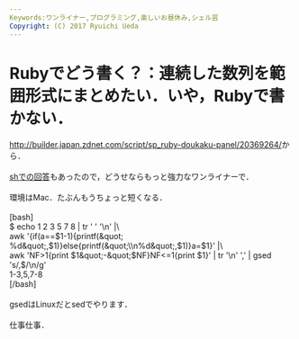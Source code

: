 ```yaml
---
Keywords:ワンライナー,プログラミング,楽しいお昼休み,シェル芸
Copyright: (C) 2017 Ryuichi Ueda
---
```

# Rubyでどう書く？：連続した数列を範囲形式にまとめたい．いや，Rubyで書かない．
<a href="http://builder.japan.zdnet.com/script/sp_ruby-doukaku-panel/20369264/" target="_blank">http://builder.japan.zdnet.com/script/sp_ruby-doukaku-panel/20369264/</a>から．<br />
<br />
<a href="http://d.hatena.ne.jp/zariganitosh/20131127/succession_hyphen_number" target="_blank">shでの回答</a>もあったので，どうせならもっと強力なワンライナーで．<br />
<br />
環境はMac．たぶんもうちょっと短くなる．<br />
<br />
[bash]<br />
$ echo 1 2 3 5 7 8 | tr ' ' '\\n' |\\<br />
awk '{if(a==$1-1){printf(&quot; %d&quot;,$1)}else{printf(&quot;\\n%d&quot;,$1)}a=$1}' |\\<br />
awk 'NF&gt;1{print $1&quot;-&quot;$NF}NF&lt;=1{print $1}' | tr '\\n' ',' | gsed 's/,$/\\n/g'<br />
1-3,5,7-8<br />
[/bash]<br />
<br />
gsedはLinuxだとsedでやります．<br />
<br />
仕事仕事．
